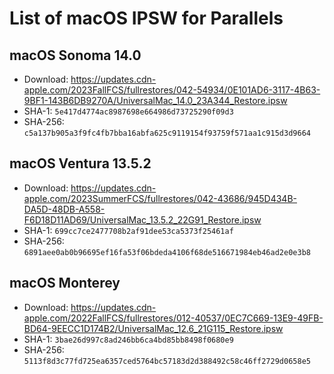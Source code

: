 # List of macOS IPSW for Parallels

## macOS Sonoma 14.0

- Download: https://updates.cdn-apple.com/2023FallFCS/fullrestores/042-54934/0E101AD6-3117-4B63-9BF1-143B6DB9270A/UniversalMac_14.0_23A344_Restore.ipsw
- SHA-1: `5e417d4774ac8987698e664986d73725290f09d3`
- SHA-256: `c5a137b905a3f9fc4fb7bba16abfa625c9119154f93759f571aa1c915d3d9664`

## macOS Ventura 13.5.2

- Download: https://updates.cdn-apple.com/2023SummerFCS/fullrestores/042-43686/945D434B-DA5D-48DB-A558-F6D18D11AD69/UniversalMac_13.5.2_22G91_Restore.ipsw
- SHA-1: `699cc7ce2477708b2af91dee53ca5373f25461af`
- SHA-256: `6891aee0ab0b96695ef16fa53f06bdeda4106f68de516671984eb46ad2e0e3b8`

## macOS Monterey

- Download: https://updates.cdn-apple.com/2022FallFCS/fullrestores/012-40537/0EC7C669-13E9-49FB-BD64-9EECC1D174B2/UniversalMac_12.6_21G115_Restore.ipsw
- SHA-1: `3bae26d997c8ad246bb6ca4bd85bb8498f0680e9`
- SHA-256: `5113f8d3c77fd725ea6357ced5764bc57183d2d388492c58c46ff2729d0658e5`
